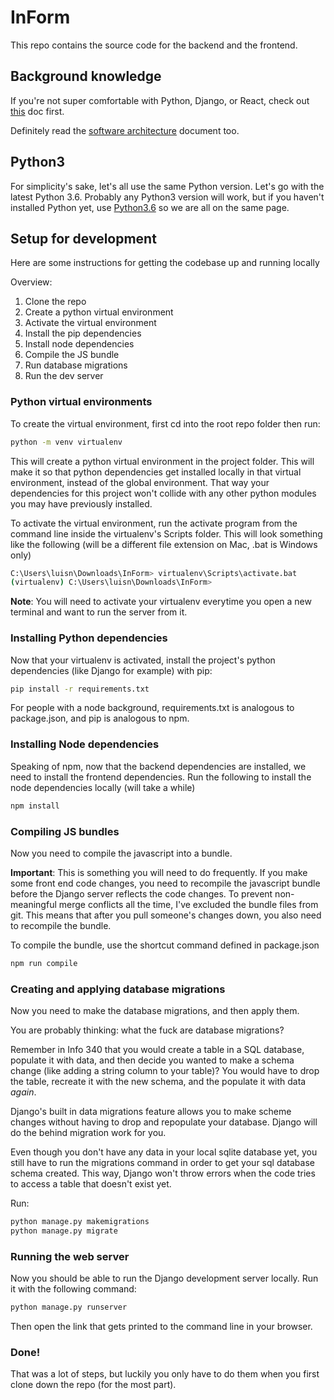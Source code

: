 # InForm

This repo contains the source code for the backend and the frontend.

## Background knowledge

If you're not super comfortable with Python, Django, or React, check out [this](docs/learning.md) doc first.

Definitely read the [software architecture](doc/architecture.md) document too.

## Python3

For simplicity's sake, let's all use the same Python version. Let's go with the latest Python 3.6. Probably any Python3 version will work, but if you haven't installed Python yet, use [Python3.6](https://www.python.org/downloads/release/python-360/) so we are all on the same page.

## Setup for development

Here are some instructions for getting the codebase up and running locally

Overview:

1. Clone the repo
2. Create a python virtual environment
3. Activate the virtual environment
3. Install the pip dependencies
4. Install node dependencies
5. Compile the JS bundle
5. Run database migrations
6. Run the dev server

### Python virtual environments

To create the virtual environment, first cd into the root repo folder then run:

```bash
python -m venv virtualenv
```

This will create a python virtual environment in the project folder. This will make it so that python dependencies get installed locally in that virtual environment, instead of the global environment. That way your dependencies for this project won't collide with any other python modules you may have previously installed.

To activate the virtual environment, run the activate program from the command line inside the virtualenv's Scripts folder. This will look something like the following (will be a different file extension on Mac, .bat is Windows only)

```bash
C:\Users\luisn\Downloads\InForm> virtualenv\Scripts\activate.bat
(virtualenv) C:\Users\luisn\Downloads\InForm> 
```
**Note**: You will need to activate your virtualenv everytime you open a new terminal and want to run the server from it.

### Installing Python dependencies

Now that your virtualenv is activated, install the project's python dependencies (like Django for example) with pip:

```bash
pip install -r requirements.txt
```

For people with a node background, requirements.txt is analogous to package.json, and pip is analogous to npm.

### Installing Node dependencies

Speaking of npm, now that the backend dependencies are installed, we need to install the frontend dependencies. Run the following to install the node dependencies locally (will take a while)

```bash
npm install
```

### Compiling JS bundles

Now you need to compile the javascript into a bundle.

**Important**:  This is something you will need to do frequently. If you make some front end code changes, you need to recompile the javascript bundle before the Django server reflects the code changes. To prevent non-meaningful merge conflicts all the time, I've excluded the bundle files from git. This means that after you pull someone's changes down, you also need to recompile the bundle.

To compile the bundle, use the shortcut command defined in package.json

```bash
npm run compile
```

### Creating and applying database migrations

Now you need to make the database migrations, and then apply them.

You are probably thinking: what the fuck are database migrations?

Remember in Info 340 that you would create a table in a SQL database, populate it with data, and then decide you wanted to make a schema change (like adding a string column to your table)? You would have to drop the table, recreate it with the new schema, and the populate it with data *again*.

Django's built in data migrations feature allows you to make scheme changes without having to drop and repopulate your database. Django will do the behind migration work for you.

Even though you don't have any data in your local sqlite database yet, you still have to run the migrations command in order to get your sql database schema created. This way, Django won't throw errors when the code tries to access a table that doesn't exist yet.

Run:

```bash
python manage.py makemigrations
python manage.py migrate
```

### Running the web server

Now you should be able to run the Django development server locally. Run it with the following command:

```bash
python manage.py runserver
```

Then open the link that gets printed to the command line in your browser.

### Done!

That was a lot of steps, but luckily you only have to do them when you first clone down the repo (for the most part).